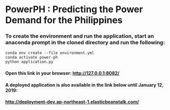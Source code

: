 # PowerPH : Predicting the Power Demand for the Philippines

### To create the environment and run the application, start an anaconda prompt in the cloned directory and run the following:

`conda env create --file environment.yml`  
`conda activate power-ph`  
`python application.py`  


#### Open this link in your browser: http://127.0.0.1:8082/


#### A deployed application is also available in the link below until January 12, 2019:  
#### http://deployment-dev.ap-northeast-1.elasticbeanstalk.com/
